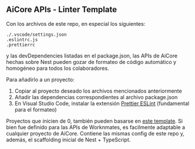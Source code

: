 ## AiCore APIs - Linter Template

Con los archivos de este repo, en especial los siguientes:

```
./.vscode/settings.json
.eslintrc.js
.prettierrc

```

y las devDependencies listadas en el package.json, las APIs de AiCore hechas sobre Nest pueden gozar de formateo de código automático y homogéneo para todos los colaboradores.

Para añadirlo a un proyecto:
  1. Copiar al proyecto deseado los archivos mencionados anteriormente
  2. Añadir las dependencias correspondientes al archivo package.json
  3. En Visual Studio Code, instalar la extensión [Prettier ESLint](https://marketplace.visualstudio.com/items?itemName=rvest.vs-code-prettier-eslint) (fundamental para el formateo)

Proyectos que inicien de 0, también pueden basarse en [este template](https://github.com/AI-CORE-dev/worknmates-api-template). Si bien fue definido para las APIs de Worknmates, es facilmente adaptable a cualquier proyecto de AiCore. Contiene las mismas config de este repo y, además, el scaffolding inicial de Nest + TypeScript.

